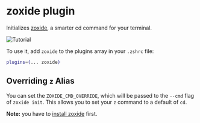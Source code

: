 # zoxide plugin

Initializes [zoxide](https://github.com/ajeetdsouza/zoxide), a smarter cd
command for your terminal.

![Tutorial](https://raw.githubusercontent.com/ajeetdsouza/zoxide/97dc08347d9dbf5b5a4516b79e0ac27366b962ce/contrib/tutorial.webp)

To use it, add `zoxide` to the plugins array in your `.zshrc` file:

```zsh
plugins=(... zoxide)
```

## Overriding `z` Alias

You can set the `ZOXIDE_CMD_OVERRIDE`, which will be passed to the `--cmd` flag of `zoxide init`. This allows you to set your `z` command to a default of `cd`.

**Note:** you have to [install zoxide](https://github.com/ajeetdsouza/zoxide#step-1-install-zoxide) first.

